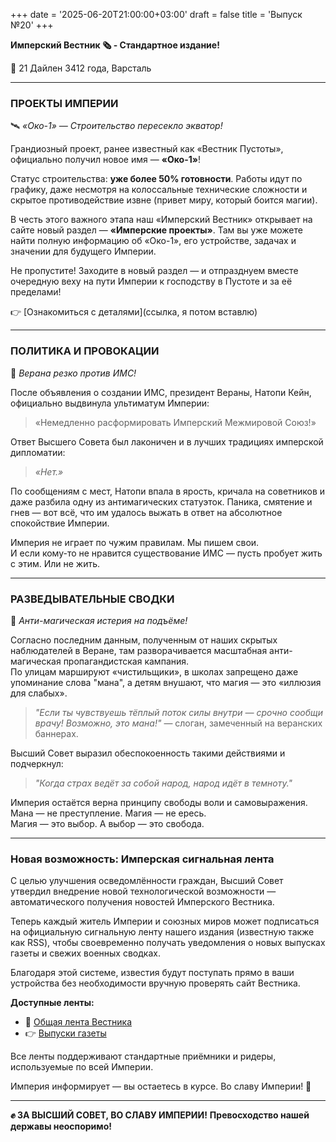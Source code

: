 +++
date = '2025-06-20T21:00:00+03:00'
draft = false
title = 'Выпуск №20'
+++

**Имперский Вестник 🗞 - Стандартное издание!**

📆 21 Дайлен 3412 года, Варсталь

---

### **ПРОЕКТЫ ИМПЕРИИ**
🛰️ *«Око-1» — Строительство пересекло экватор!*

Грандиозный проект, ранее известный как «Вестник Пустоты», официально получил новое имя — **«Око-1»**!

Статус строительства: **уже более 50% готовности**. Работы идут по графику, даже несмотря на колоссальные технические сложности и скрытое противодействие извне (привет миру, который боится магии).

В честь этого важного этапа наш «Имперский Вестник» открывает на сайте новый раздел — **«Имперские проекты»**. Там вы уже можете найти полную информацию об «Око-1», его устройстве, задачах и значении для будущего Империи.

Не пропустите! Заходите в новый раздел — и отпразднуем вместе очередную веху на пути Империи к господству в Пустоте и за её пределами!

👉 [Ознакомиться с деталями](ссылка, я потом вставлю)

---

### **ПОЛИТИКА И ПРОВОКАЦИИ**
🚫 *Верана резко против ИМС!*

После объявления о создании ИМС, президент Вераны, Натопи Кейн, официально выдвинула ультиматум Империи:  
> «Немедленно расформировать Имперский Межмировой Союз!»

Ответ Высшего Совета был лаконичен и в лучших традициях имперской дипломатии:  
> *«Нет.»*

По сообщениям с мест, Натопи впала в ярость, кричала на советников и даже разбила одну из антимагических статуэток. Паника, смятение и гнев — вот всё, что им удалось выжать в ответ на абсолютное спокойствие Империи.

Империя не играет по чужим правилам. Мы пишем свои.  
И если кому-то не нравится существование ИМС — пусть пробует жить с этим. Или не жить.

---

### **РАЗВЕДЫВАТЕЛЬНЫЕ СВОДКИ**  
🤔 *Анти-магическая истерия на подъёме!*

Согласно последним данным, полученным от наших скрытых наблюдателей в Веране, там разворачивается масштабная анти-магическая пропагандистская кампания.  
По улицам маршируют «чистильщики», в школах запрещено даже упоминание слова "мана", а детям внушают, что магия — это «иллюзия для слабых».

> *"Если ты чувствуешь тёплый поток силы внутри — срочно сообщи врачу! Возможно, это мана!"*
> — слоган, замеченный на веранских баннерах.

Высший Совет выразил обеспокоенность такими действиями и подчеркнул:  
> *"Когда страх ведёт за собой народ, народ идёт в темноту."*

Империя остаётся верна принципу свободы воли и самовыражения.  
Мана — не преступление. Магия — не ересь.  
Магия — это выбор. А выбор — это свобода.

---

### Новая возможность: Имперская сигнальная лента

С целью улучшения осведомлённости граждан, Высший Совет утвердил внедрение новой технологической возможности — автоматического получения новостей Имперского Вестника.

Теперь каждый житель Империи и союзных миров может подписаться на официальную сигнальную ленту нашего издания (известную также как RSS), чтобы своевременно получать уведомления о новых выпусках газеты и свежих военных сводках.

Благодаря этой системе, известия будут поступать прямо в ваши устройства без необходимости вручную проверять сайт Вестника.

**Доступные ленты:**

* 🔗 [Общая лента Вестника](https://imperial-herald.netlify.app/index.xml)
* 👉 [Выпуски газеты](https://imperial-herald.netlify.app/posts/index.xml)

Все ленты поддерживают стандартные приёмники и ридеры, используемые по всей Империи.

Империя информирует — вы остаетесь в курсе.
Во славу Империи! 🦉

---


**✊ ЗА ВЫСШИЙ СОВЕТ, ВО СЛАВУ ИМПЕРИИ!**
**Превосходство нашей державы неоспоримо!**